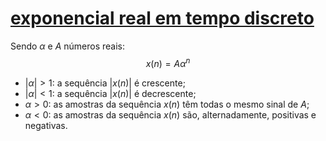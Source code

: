 # [exponencial real em tempo discreto](pub/ss-exp/conc/exponencial%20real%20em%20tempo%20discreto.md)

Sendo $\alpha$ e $A$ números reais:
$$ x(n) = A \alpha^n $$

- $|\alpha| > 1$:  a sequência $|x(n)|$ é crescente;
- $|\alpha| < 1$: a sequência $|x(n)|$ é decrescente;
- $\alpha > 0$: as amostras da sequência $x(n)$ têm todas o mesmo sinal de $A$;
- $\alpha < 0$: as amostras da sequência $x(n)$ são, alternadamente, positivas e negativas.